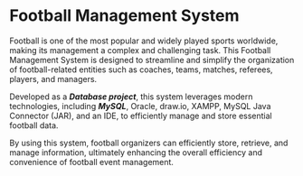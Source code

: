 # Football Management System

Football is one of the most popular and widely played sports worldwide, making its management a complex and challenging task. This Football Management System is designed to streamline and simplify the organization of football-related entities such as coaches, teams, matches, referees, players, and managers.

Developed as a ***Database project***, this system leverages modern technologies, including ***MySQL***, Oracle, draw.io, XAMPP, MySQL Java Connector (JAR), and an IDE, to efficiently manage and store essential football data.

By using this system, football organizers can efficiently store, retrieve, and manage information, ultimately enhancing the overall efficiency and convenience of football event management.
